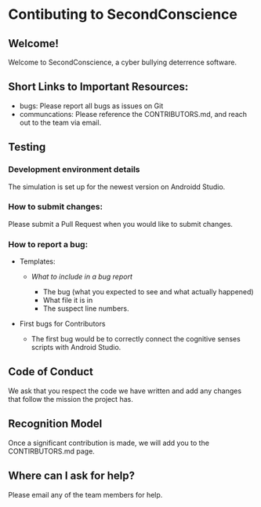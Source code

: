 # Contibuting to SecondConscience

## Welcome!
   Welcome to SecondConscience, a cyber bullying deterrence software.

## Short Links to Important Resources:
* bugs: Please report all bugs as issues on Git
* communcations: Please reference the CONTRIBUTORS.md, and reach out to the team via email.

## Testing
### Development environment details
The simulation is set up for the newest version on Androidd Studio.
### How to submit changes:
Please submit a Pull Request when you would like to submit changes. 
### How to report a bug: 
* Templates: 
  * _What to include in a bug report_
  
    * The bug (what you expected to see and what actually happened)
    * What file it is in
    * The suspect line numbers.
    
* First bugs for Contributors
  * The first bug would be to correctly connect the cognitive senses scripts with Android Studio.


## Code of Conduct
We ask that you respect the code we have written and add any changes that follow the mission the project has. 

## Recognition Model
Once a significant contribution is made, we will add you to the CONTIRBUTORS.md page.

## Where can I ask for help?
Please email any of the team members for help.
